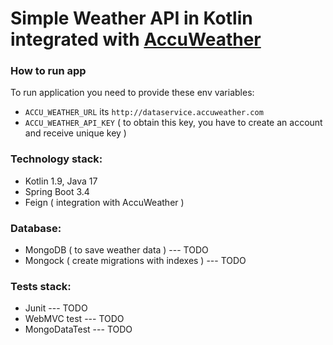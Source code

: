 # Simple Weather API in Kotlin integrated with [AccuWeather](https://developer.accuweather.com/)

### How to run app

To run application you need to provide these env variables:

- `ACCU_WEATHER_URL` its `http://dataservice.accuweather.com`
- `ACCU_WEATHER_API_KEY` ( to obtain this key, you have to create an account and receive unique key )

### Technology stack:

- Kotlin 1.9, Java 17
- Spring Boot 3.4
- Feign ( integration with AccuWeather )

### Database:

- MongoDB ( to save weather data ) --- TODO
- Mongock ( create migrations with indexes ) --- TODO

### Tests stack:

- Junit --- TODO
- WebMVC test --- TODO
- MongoDataTest --- TODO